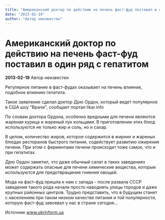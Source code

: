 ```yaml
---
title: "Американский доктор по действию на печень фаст-фуд поставил в один ряд  с гепатитом"
date: "2013-02-19"
author: "Автор неизвестен"
---
```


# Американский доктор по действию на печень фаст-фуд поставил в один ряд  с гепатитом

**2013-02-19** Автор неизвестен

Регулярное питание в фаст-фудах оказывает на печень влияние, подобное влиянию гепатита.

Такое заявление сделал доктор Дрю Ордон, который ведет популярное в США шоу "Врачи", сообщает портал likar.info

По словам доктора Ордона, особенно вредными для печени являются жареная курица и жареный лук кольцами. В приготовлении этих блюд используются не только жир и соль, но и сахар.

В целом, количество жиров, которое содержится в жирних и жареных блюдах ресторанов быстрого питания, содействует развитию ожирения печени. При этом с ферментами печени происходит тоже самое, что и при гепатитах.

Дрю Ордон заметил, что даже обычный салат в таких заведениях может содержать опасные для печени химические вещества, которые используются для предотвращения гниения овощей.

Мода на фаст-фуд пришла к нам с запада - после развала СССР заведения такого рода начали просто наводнять улицы городов и даже крупных районных центров. Трудно представить, что в будущем станет с населением при таком низком качестве питания и той популярности, которую фаст-фуд завоевал у нас в стране сегодня...

Источник www.ukrinform.ua